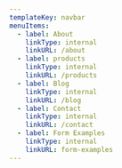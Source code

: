 ```yaml
---
templateKey: navbar
menuItems:
  - label: About
    linkType: internal
    linkURL: /about
  - label: products
    linkType: internal
    linkURL: /products
  - label: Blog
    linkType: internal
    linkURL: /blog
  - label: Contact
    linkType: internal
    linkURL: /contact
  - label: Form Examples
    linkType: internal
    linkURL: form-examples
---
```


